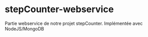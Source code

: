 # stepCounter-webservice
Partie webservice de notre projet stepCounter. Implémentée avec NodeJS/MongoDB
